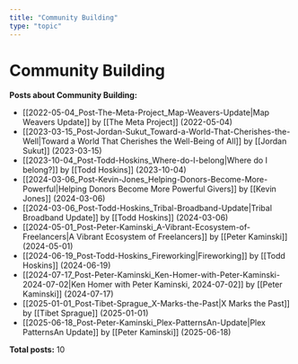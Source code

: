 ```yaml
---
title: "Community Building"
type: "topic"
---
```


# Community Building

**Posts about Community Building:**

- [[2022-05-04_Post-The-Meta-Project_Map-Weavers-Update|Map Weavers Update]] by [[The Meta Project]] (2022-05-04)
- [[2023-03-15_Post-Jordan-Sukut_Toward-a-World-That-Cherishes-the-Well|Toward a World That Cherishes the Well-Being of All]] by [[Jordan Sukut]] (2023-03-15)
- [[2023-10-04_Post-Todd-Hoskins_Where-do-I-belong|Where do I belong?]] by [[Todd Hoskins]] (2023-10-04)
- [[2024-03-06_Post-Kevin-Jones_Helping-Donors-Become-More-Powerful|Helping Donors Become More Powerful Givers]] by [[Kevin Jones]] (2024-03-06)
- [[2024-03-06_Post-Todd-Hoskins_Tribal-Broadband-Update|Tribal Broadband Update]] by [[Todd Hoskins]] (2024-03-06)
- [[2024-05-01_Post-Peter-Kaminski_A-Vibrant-Ecosystem-of-Freelancers|A Vibrant Ecosystem of Freelancers]] by [[Peter Kaminski]] (2024-05-01)
- [[2024-06-19_Post-Todd-Hoskins_Fireworking|Fireworking]] by [[Todd Hoskins]] (2024-06-19)
- [[2024-07-17_Post-Peter-Kaminski_Ken-Homer-with-Peter-Kaminski-2024-07-02|Ken Homer with Peter Kaminski, 2024-07-02]] by [[Peter Kaminski]] (2024-07-17)
- [[2025-01-01_Post-Tibet-Sprague_X-Marks-the-Past|X Marks the Past]] by [[Tibet Sprague]] (2025-01-01)
- [[2025-06-18_Post-Peter-Kaminski_Plex-PatternsAn-Update|Plex PatternsAn Update]] by [[Peter Kaminski]] (2025-06-18)

**Total posts:** 10
